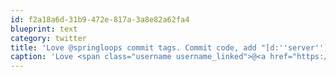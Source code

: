 ```yaml
---
id: f2a18a6d-31b9-472e-817a-3a8e82a62fa4
blueprint: text
category: twitter
title: 'Love @springloops commit tags. Commit code, add "[d:''server'']", code gets deployed where you want it'
caption: 'Love <span class="username username_linked">@<a href="https://twitter.com/springloops" title="Springloops">springloops</a></span> commit tags. Commit code, add "[d:''server'']", code gets deployed where you want it'
---
```

